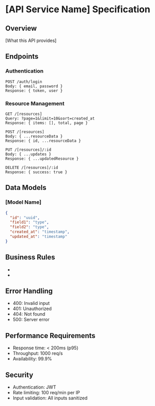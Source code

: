 # [API Service Name] Specification

## Overview
[What this API provides]

## Endpoints

### Authentication
```
POST /auth/login
Body: { email, password }
Response: { token, user }
```

### Resource Management
```
GET /[resources]
Query: ?page=1&limit=10&sort=created_at
Response: { items: [], total, page }

POST /[resources]
Body: { ...resourceData }
Response: { id, ...resourceData }

PUT /[resources]/:id
Body: { ...updates }
Response: { ...updatedResource }

DELETE /[resources]/:id
Response: { success: true }
```

## Data Models

### [Model Name]
```json
{
  "id": "uuid",
  "field1": "type",
  "field2": "type",
  "created_at": "timestamp",
  "updated_at": "timestamp"
}
```

## Business Rules
- [Rule 1]: [Description]
- [Rule 2]: [Description]

## Error Handling
- 400: Invalid input
- 401: Unauthorized
- 404: Not found
- 500: Server error

## Performance Requirements
- Response time: < 200ms (p95)
- Throughput: 1000 req/s
- Availability: 99.9%

## Security
- Authentication: JWT
- Rate limiting: 100 req/min per IP
- Input validation: All inputs sanitized